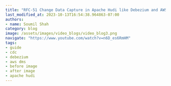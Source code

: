 ```yaml
---
title: "RFC-51 Change Data Capture in Apache Hudi like Debezium and AWS DMS Hands on Labs"
last_modified_at: 2023-10-13T16:54:38.964863-07:00
authors:
- name: Soumil Shah
category: blog
image: /assets/images/video_blogs/video_blog3.png
navigate: "https://www.youtube.com/watch?v=n6D_es6RmHM"
tags:
- guide
- cdc
- debezium
- aws dms
- before image
- after image
- apache hudi
---
```

